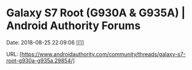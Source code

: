 # Galaxy S7 Root (G930A &amp; G935A) | Android Authority Forums

Date: 2018-08-25 22:09:06
[[]]

URL: [https://www.androidauthority.com/community/threads/galaxy-s7-root-g930a-g935a.29854/]

